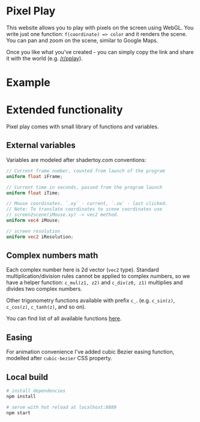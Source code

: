 # Pixel Play

This website allows you to play with pixels on the screen using WebGL.
You write just one function: `f(coordinate) => color` and it renders
the scene. You can pan and zoom on the scene, similar to Google Maps.

Once you like what you've created - you can simply copy the link and
share it with the world (e.g. [/r/pplay](https://www.reddit.com/r/pplay/)).

# Example

# Extended functionality

Pixel play comes with small library of functions and variables.

## External variables

Variables are modeled after shadertoy.com conventions:

``` glsl
// Current frame number, counted from launch of the program
uniform float iFrame;

// Current time in seconds, passed from the program launch
uniform float iTime;

// Mouse coordinates. `.xy` - current, `.zw` - last clicked.
// Note: To translate coordinates to scene coordinates use 
// screen2scene(iMouse.xy) -> vec2 method.
uniform vec4 iMouse;

// screen resolution
uniform vec2 iResolution;
```

## Complex numbers math

Each complex number here is 2d vector (`vec2` type). Standard multiplication/division rules cannot
be applied to complex numbers, so we have a helper function: `c_mul(z1, z2)` and `c_div(z0, z1)` 
multiplies and divides two complex numbers.

Other trigonometry functions available with prefix `c_`. (e.g. `c_sin(z)`, `c_cos(z)`, `c_tanh(z)`, and so on).

You can find list of all available functions [here](https://github.com/anvaka/pplay/blob/master/src/util/shaders/complex.glsl).


## Easing

For animation convenience I've added cubic Bezier easing function, modelled after `cubic-bezier` CSS
property. 


## Local build

``` bash
# install dependencies
npm install

# serve with hot reload at localhost:8889
npm start
```